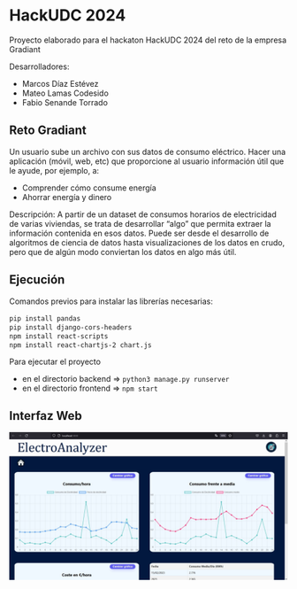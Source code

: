 # HackUDC 2024
Proyecto elaborado para el hackaton HackUDC 2024 del reto de la empresa Gradiant

Desarrolladores:
- Marcos Díaz Estévez
- Mateo Lamas Codesido
- Fabio Senande Torrado

## Reto Gradiant

Un usuario sube un archivo con sus datos de consumo eléctrico. Hacer una aplicación (móvil, web, etc) que proporcione al usuario información útil que le ayude, por ejemplo, a:

- Comprender cómo consume energía
- Ahorrar energía y dinero

Descripción: A partir de un dataset de consumos horarios de electricidad de varias viviendas, se trata de desarrollar “algo” que permita extraer la información contenida en esos datos. Puede ser desde el desarrollo de algoritmos de ciencia de datos hasta visualizaciones de los datos en crudo, pero que de algún modo conviertan los datos en algo más útil.

## Ejecución

Comandos previos para instalar las librerías necesarias:
```
pip install pandas
pip install django-cors-headers
npm install react-scripts
npm install react-chartjs-2 chart.js
```

Para ejecutar el proyecto
- en el directorio backend => ```python3 manage.py runserver```
- en el directorio frontend => ```npm start```

## Interfaz Web
![Interface](interface.jpeg)
